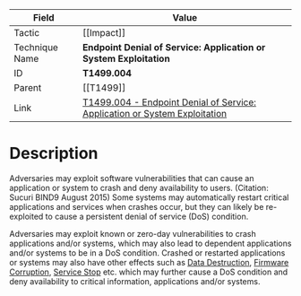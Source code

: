 
|Field|Value|
|---|---|
|Tactic|[[Impact]]|
|Technique Name|**Endpoint Denial of Service: Application or System Exploitation**|
|ID|**T1499.004**|
|Parent|[[T1499]]|
|Link|[T1499.004 - Endpoint Denial of Service: Application or System Exploitation](https://attack.mitre.org/techniques/T1499/004)|

# Description

Adversaries may exploit software vulnerabilities that can cause an application or system to crash and deny availability to users. (Citation: Sucuri BIND9 August 2015) Some systems may automatically restart critical applications and services when crashes occur, but they can likely be re-exploited to cause a persistent denial of service (DoS) condition.

Adversaries may exploit known or zero-day vulnerabilities to crash applications and/or systems, which may also lead to dependent applications and/or systems to be in a DoS condition. Crashed or restarted applications or systems may also have other effects such as [Data Destruction](https://attack.mitre.org/techniques/T1485), [Firmware Corruption](https://attack.mitre.org/techniques/T1495), [Service Stop](https://attack.mitre.org/techniques/T1489) etc. which may further cause a DoS condition and deny availability to critical information, applications and/or systems. 